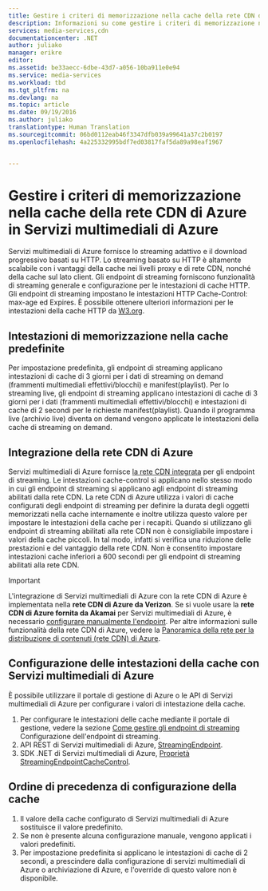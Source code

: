 ```yaml
---
title: Gestire i criteri di memorizzazione nella cache della rete CDN di Azure in Servizi multimediali di Azure | Documentazione Microsoft
description: Informazioni su come gestire i criteri di memorizzazione nella cache della rete CDN di Azure in Servizi multimediali di Azure.
services: media-services,cdn
documentationcenter: .NET
author: juliako
manager: erikre
editor: 
ms.assetid: be33aecc-6dbe-43d7-a056-10ba911e0e94
ms.service: media-services
ms.workload: tbd
ms.tgt_pltfrm: na
ms.devlang: na
ms.topic: article
ms.date: 09/19/2016
ms.author: juliako
translationtype: Human Translation
ms.sourcegitcommit: 06bd0112eab46f3347dfb039a99641a37c2b0197
ms.openlocfilehash: 4a225332995bdf7ed03817faf5da89a98eaf1967


---
```

# <a name="manage-azure-cdn-caching-policy-in-azure-media-services"></a>Gestire i criteri di memorizzazione nella cache della rete CDN di Azure in Servizi multimediali di Azure
Servizi multimediali di Azure fornisce lo streaming adattivo e il download progressivo basati su HTTP. Lo streaming basato su HTTP è altamente scalabile con i vantaggi della cache nei livelli proxy e di rete CDN, nonché della cache sul lato client. Gli endpoint di streaming forniscono funzionalità di streaming generale e configurazione per le intestazioni di cache HTTP. Gli endpoint di streaming impostano le intestazioni HTTP Cache-Control: max-age ed Expires. È possibile ottenere ulteriori informazioni per le intestazioni della cache HTTP da [W3.org](http://www.w3.org/Protocols/rfc2616/rfc2616-sec13.html).

## <a name="default-caching-headers"></a>Intestazioni di memorizzazione nella cache predefinite
Per impostazione predefinita, gli endpoint di streaming applicano intestazioni di cache di 3 giorni per i dati di streaming on demand (frammenti multimediali effettivi/blocchi) e manifest(playlist). Per lo streaming live, gli endpoint di streaming applicano intestazioni di cache di 3 giorni per i dati (frammenti multimediali effettivi/blocchi) e intestazioni di cache di 2 secondi per le richieste manifest(playlist). Quando il programma live (archivio live) diventa on demand vengono applicate le intestazioni della cache di streaming on demand.

## <a name="azure-cdn-integration"></a>Integrazione della rete CDN di Azure
Servizi multimediali di Azure fornisce [la rete CDN integrata](https://azure.microsoft.com/updates/azure-media-services-now-fully-integrated-with-azure-cdn/) per gli endpoint di streaming. Le intestazioni cache-control si applicano nello stesso modo in cui gli endpoint di streaming si applicano agli endpoint di streaming abilitati dalla rete CDN. La rete CDN di Azure utilizza i valori di cache configurati degli endpoint di streaming per definire la durata degli oggetti memorizzati nella cache internamente e inoltre utilizza questo valore per impostare le intestazioni della cache per i recapiti. Quando si utilizzano gli endpoint di streaming abilitati alla rete CDN non è consigliabile impostare i valori della cache piccoli. In tal modo, infatti si verifica una riduzione delle prestazioni e del vantaggio della rete CDN. Non è consentito impostare intestazioni cache inferiori a 600 secondi per gli endpoint di streaming abilitati alla rete CDN.

> [!IMPORTANT]
> L'integrazione di Servizi multimediali di Azure con la rete CDN di Azure è implementata nella **rete CDN di Azure da Verizon**.  Se si vuole usare la **rete CDN di Azure fornita da Akamai** per Servizi multimediali di Azure, è necessario [configurare manualmente l'endpoint](cdn-create-new-endpoint.md).  Per altre informazioni sulle funzionalità della rete CDN di Azure, vedere la [Panoramica della rete per la distribuzione di contenuti (rete CDN) di Azure](cdn-overview.md).
> 
> 

## <a name="configuring-cache-headers-with-azure-media-services"></a>Configurazione delle intestazioni della cache con Servizi multimediali di Azure
È possibile utilizzare il portale di gestione di Azure o le API di Servizi multimediali di Azure per configurare i valori di intestazione della cache.

1. Per configurare le intestazioni delle cache mediante il portale di gestione, vedere la sezione [Come gestire gli endpoint di streaming](../media-services/media-services-portal-manage-streaming-endpoints.md) Configurazione dell'endpoint di streaming.
2. API REST di Servizi multimediali di Azure, [StreamingEndpoint](https://msdn.microsoft.com/library/azure/dn783468.aspx#StreamingEndpointCacheControl).
3. SDK .NET di Servizi multimediali di Azure, [Proprietà StreamingEndpointCacheControl](http://go.microsoft.com/fwlink/?LinkId=615302).

## <a name="cache-configuration-precedence-order"></a>Ordine di precedenza di configurazione della cache
1. Il valore della cache configurato di Servizi multimediali di Azure sostituisce il valore predefinito.
2. Se non è presente alcuna configurazione manuale, vengono applicati i valori predefiniti.
3. Per impostazione predefinita si applicano le intestazioni di cache di 2 secondi, a prescindere dalla configurazione di servizi multimediali di Azure o archiviazione di Azure, e l'override di questo valore non è disponibile.




<!--HONumber=Jan17_HO4-->


